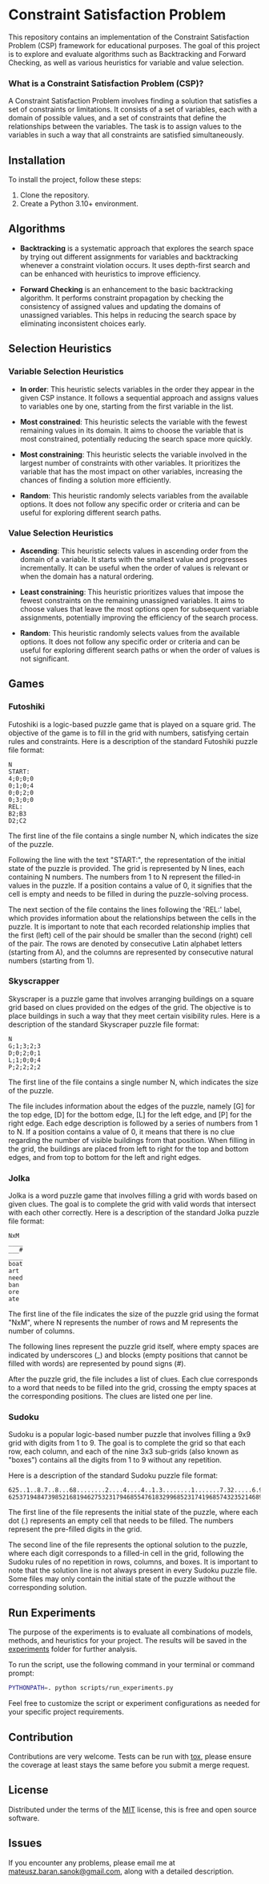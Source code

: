 # Constraint Satisfaction Problem

This repository contains an implementation of the Constraint Satisfaction Problem (CSP) framework for educational purposes.
The goal of this project is to explore and evaluate algorithms such as Backtracking and Forward Checking, as well as various heuristics for variable and value selection.


### What is a Constraint Satisfaction Problem (CSP)?

A Constraint Satisfaction Problem involves finding a solution that satisfies a set of constraints or limitations.
It consists of a set of variables, each with a domain of possible values, and a set of constraints that define the relationships between the variables.
The task is to assign values to the variables in such a way that all constraints are satisfied simultaneously.


## Installation

To install the project, follow these steps:

1. Clone the repository.
2. Create a Python 3.10+ environment.


## Algorithms

* **Backtracking** is a systematic approach that explores the search space by trying out different assignments for
  variables and backtracking whenever a constraint violation occurs.
  It uses depth-first search and can be enhanced with heuristics to improve efficiency.

* **Forward Checking** is an enhancement to the basic backtracking algorithm.
  It performs constraint propagation by checking the consistency of assigned values and updating the domains of unassigned variables.
  This helps in reducing the search space by eliminating inconsistent choices early.


## Selection Heuristics

### Variable Selection Heuristics

* **In order**: This heuristic selects variables in the order they appear in the given CSP instance.
  It follows a sequential approach and assigns values to variables one by one, starting from the first variable in the list.

* **Most constrained**: This heuristic selects the variable with the fewest remaining values in its domain.
  It aims to choose the variable that is most constrained, potentially reducing the search space more quickly.

* **Most constraining**: This heuristic selects the variable involved in the largest number of constraints with other variables.
  It prioritizes the variable that has the most impact on other variables, increasing the chances of finding a solution more efficiently.

* **Random**: This heuristic randomly selects variables from the available options.
  It does not follow any specific order or criteria and can be useful for exploring different search paths.


### Value Selection Heuristics

* **Ascending**: This heuristic selects values in ascending order from the domain of a variable.
  It starts with the smallest value and progresses incrementally.
  It can be useful when the order of values is relevant or when the domain has a natural ordering.

* **Least constraining**: This heuristic prioritizes values that impose the fewest constraints on the remaining unassigned variables.
  It aims to choose values that leave the most options open for subsequent variable assignments, potentially improving the efficiency of the search process.

* **Random**: This heuristic randomly selects values from the available options.
  It does not follow any specific order or criteria and can be useful for exploring different search paths or when the order of values is not significant.


## Games

### Futoshiki

Futoshiki is a logic-based puzzle game that is played on a square grid. 
The objective of the game is to fill in the grid with numbers, satisfying certain rules and constraints. 
Here is a description of the standard Futoshiki puzzle file format:

```text
N
START:
4;0;0;0
0;1;0;4
0;0;2;0
0;3;0;0
REL:
B2;B3
D2;C2
```

The first line of the file contains a single number N, which indicates the size of the puzzle.

Following the line with the text "START:", the representation of the initial state of the puzzle is provided. 
The grid is represented by N lines, each containing N numbers. 
The numbers from 1 to N represent the filled-in values in the puzzle.
If a position contains a value of 0, it signifies that the cell is empty and needs to be filled in during the puzzle-solving process.

The next section of the file contains the lines following the 'REL:' label, which provides information about the relationships between the cells in the puzzle.
It is important to note that each recorded relationship implies that the first (left) cell of the pair should be smaller than the second (right) cell of the pair.
The rows are denoted by consecutive Latin alphabet letters (starting from A), and the columns are represented by consecutive natural numbers (starting from 1).


### Skyscrapper

Skyscraper is a puzzle game that involves arranging buildings on a square grid based on clues provided on the edges of the grid.
The objective is to place buildings in such a way that they meet certain visibility rules. 
Here is a description of the standard Skyscraper puzzle file format:

```text
N
G;1;3;2;3
D;0;2;0;1
L;1;0;0;4
P;2;2;2;2
```

The first line of the file contains a single number N, which indicates the size of the puzzle.

The file includes information about the edges of the puzzle, namely [G] for the top edge, [D] for the bottom edge, [L] for the left edge, and [P] for the right edge. 
Each edge description is followed by a series of numbers from 1 to N. 
If a position contains a value of 0, it means that there is no clue regarding the number of visible buildings from that position. 
When filling in the grid, the buildings are placed from left to right for the top and bottom edges, and from top to bottom for the left and right edges.


### Jolka

Jolka is a word puzzle game that involves filling a grid with words based on given clues. 
The goal is to complete the grid with valid words that intersect with each other correctly.
Here is a description of the standard Jolka puzzle file format:

```text
NxM
____
___#
____
boat
art
need
ban
ore
ate
```

The first line of the file indicates the size of the puzzle grid using the format "NxM", where N represents the number of rows and M represents the number of columns.

The following lines represent the puzzle grid itself, where empty spaces are indicated by underscores (_) and 
blocks (empty positions that cannot be filled with words) are represented by pound signs (#).

After the puzzle grid, the file includes a list of clues.
Each clue corresponds to a word that needs to be filled into the grid, crossing the empty spaces at the corresponding positions. 
The clues are listed one per line.


### Sudoku

Sudoku is a popular logic-based number puzzle that involves filling a 9x9 grid with digits from 1 to 9. 
The goal is to complete the grid so that each row, each column, and each of the nine 3x3 sub-grids (also known as "boxes")
contains all the digits from 1 to 9 without any repetition. 

Here is a description of the standard Sudoku puzzle file format:

```text
625..1..8.7..8...68........2....4....4..1.3........1.......7.32.....6.9..84.3....
625371948473985216819462753231794685547618329968523174196857432352146897784239561
```

The first line of the file represents the initial state of the puzzle, where each dot (.) represents an empty cell that needs to be filled. 
The numbers represent the pre-filled digits in the grid.

The second line of the file represents the optional solution to the puzzle, where each digit corresponds to a filled-in cell in the grid, 
following the Sudoku rules of no repetition in rows, columns, and boxes. 
It is important to note that the solution line is not always present in every Sudoku puzzle file. 
Some files may only contain the initial state of the puzzle without the corresponding solution.


## Run Experiments

The purpose of the experiments is to evaluate all combinations of models, methods, and heuristics for your project.
The results will be saved in the [experiments](experiments) folder for further analysis.

To run the script, use the following command in your terminal or command prompt:

```bash
PYTHONPATH=. python scripts/run_experiments.py
```

Feel free to customize the script or experiment configurations as needed for your specific project requirements.


## Contribution
Contributions are very welcome.
Tests can be run with [tox](https://tox.wiki/en/latest/), please ensure the coverage at least stays the same before you submit a merge request.


## License
Distributed under the terms of the [MIT](https://opensource.org/license/mit/) license, this is free and open source software.


## Issues
If you encounter any problems, please email me at <mateusz.baran.sanok@gmail.com>, along with a detailed description.
